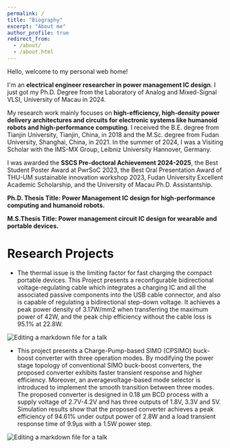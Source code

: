 ```yaml
---
permalink: /
title: "Biography"
excerpt: "About me"
author_profile: true
redirect_from: 
  - /about/
  - /about.html
---
```

Hello, welcome to my personal web home!

I'm an **electrical engineer researcher in power management IC design**. I just got my Ph.D. Degree from the Laboratory of Analog and Mixed-Signal VLSI, University of Macau in 2024. 

My research work mainly focuses on **high-efficiency, high-density power delivery architectures and circuits for electronic systems like humanoid robots and high-performance computing**. I received the B.E. degree from Tianjin University, Tianjin, China, in 2018 and the M.Sc. degree from Fudan University, Shanghai, China, in 2021. In the summer of 2024, I was a Visiting Scholar with the IMS-MX Group, Leibniz University Hannover, Germany. 

I was awarded the **SSCS Pre-doctoral Achievement 2024-2025**, the Best Student Poster Award at PwrSoC 2023, the Best Oral Presentation Award of THU-UM sustainable innovation workshop 2023, Fudan University Excellent Academic Scholarship, and the University of Macau Ph.D. Assistantship. 

**Ph.D. Thesis Title: Power Management IC design for high-performance computing and humanoid robots.**

**M.S.Thesis Title: Power management circuit IC design for wearable and portable devices.**


Research Projects
======
* The thermal issue is the limiting factor for fast charging the compact portable devices. This Project presents a reconfigurable bidirectional
voltage-regulating cable which integrates a charging IC and all the associated passive components into the USB cable connector, and also is
capable of regulating a bidirectional step-down voltage. It achieves a peak power density of 3.17W/mm2 when transferring the maximum power of
42W, and the peak chip efficiency without the cable loss is 95.1% at 22.8W.

![Editing a markdown file for a talk](/images/RP2.png)

* This project presents a Charge-Pump-based SIMO (CPSIMO) buck-boost converter with three operation modes. By modifying the power stage topology of conventional SIMO buck-boost converters, the proposed converter exhibits faster transient response and higher efficiency. Moreover, an averagevoltage-based mode selector is introduced to implement the smooth transition between three modes. The proposed converter is designed in 0.18 μm BCD process with a supply voltage of 2.7V-4.2V and has three outputs of 1.8V, 3.3V and 5V. Simulation results show that the proposed converter achieves a peak efficiency of 94.61% under output power of 2.8W and a load transient response time of 9.9μs with a 1.5W power step.

![Editing a markdown file for a talk](/images/RP1.png)
